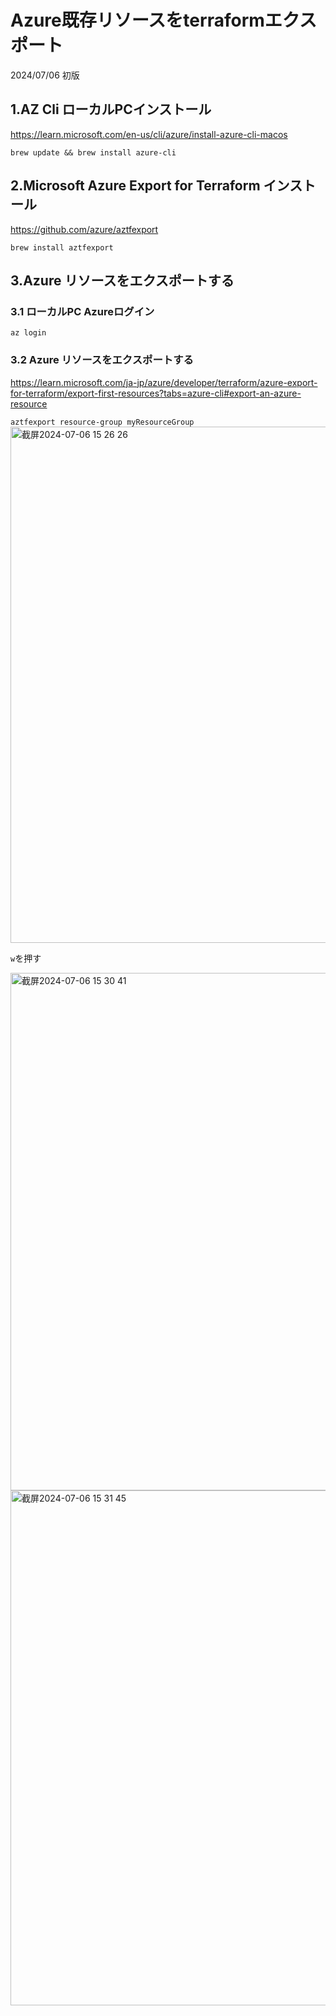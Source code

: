 # Azure既存リソースをterraformエクスポート
2024/07/06 初版
## 1.AZ Cli ローカルPCインストール
https://learn.microsoft.com/en-us/cli/azure/install-azure-cli-macos

`brew update && brew install azure-cli`

## 2.Microsoft Azure Export for Terraform インストール
https://github.com/azure/aztfexport

`brew install aztfexport`

## 3.Azure リソースをエクスポートする
### 3.1 ローカルPC Azureログイン
`az login`
### 3.2 Azure リソースをエクスポートする
https://learn.microsoft.com/ja-jp/azure/developer/terraform/azure-export-for-terraform/export-first-resources?tabs=azure-cli#export-an-azure-resource

`aztfexport resource-group myResourceGroup`
<img width="826" alt="截屏2024-07-06 15 26 26" src="https://github.com/chloechloe/terraform-learn/assets/8857472/8380a668-ae9d-4012-a278-1ee100d3f8c9">

`w`を押す

<img width="828" alt="截屏2024-07-06 15 30 41" src="https://github.com/chloechloe/terraform-learn/assets/8857472/ccd0fd47-ac8b-4979-b6c6-084f9a10a423">

<img width="824" alt="截屏2024-07-06 15 31 45" src="https://github.com/chloechloe/terraform-learn/assets/8857472/168dc5f7-20fa-41c6-9213-f2eec2184334">



